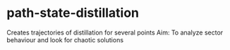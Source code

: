 # path-state-distillation
Creates trajectories of distillation for several points
Aim: To analyze sector behaviour and look for chaotic solutions
